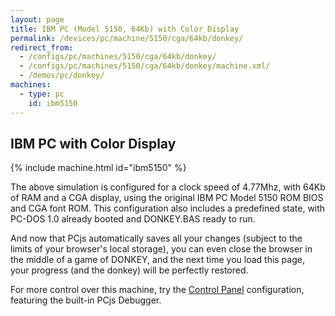 ```yaml
---
layout: page
title: IBM PC (Model 5150, 64Kb) with Color Display
permalink: /devices/pc/machine/5150/cga/64kb/donkey/
redirect_from:
  - /configs/pc/machines/5150/cga/64kb/donkey/
  - /configs/pc/machines/5150/cga/64kb/donkey/machine.xml/
  - /demos/pc/donkey/
machines:
  - type: pc
    id: ibm5150
---
```


IBM PC with Color Display
---

{% include machine.html id="ibm5150" %}

The above simulation is configured for a clock speed of 4.77Mhz, with 64Kb of RAM and a CGA display,
using the original IBM PC Model 5150 ROM BIOS and CGA font ROM.  This configuration also includes a
predefined state, with PC-DOS 1.0 already booted and DONKEY.BAS ready to run.

And now that PCjs automatically saves all your changes (subject to the limits of your browser's local
storage), you can even close the browser in the middle of a game of DONKEY, and the next time you load
this page, your progress (and the donkey) will be perfectly restored.

For more control over this machine, try the [Control Panel](debugger/) configuration, featuring the
built-in PCjs Debugger.
